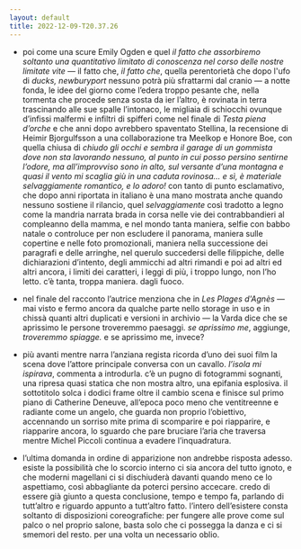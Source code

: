 ```yaml
---
layout: default
title: 2022-12-09-T20.37.26
---
```


* poi come una scure Emily Ogden e quel *il fatto che assorbiremo soltanto una quantitativo limitato di conoscenza nel corso delle nostre limitate vite* — il fatto che, *il fatto che*, quella perentorietà che dopo l'ufo di *ducks, newburyport* nessuno potrà più sfrattarmi dal cranio — a notte fonda, le idee del giorno come l’edera troppo pesante che, nella tormenta che procede senza sosta da ier l’altro, è rovinata in terra trascinando alle sue spalle l’intonaco, le migliaia di schiocchi ovunque d’infissi malfermi e infiltri di spifferi come nel finale di *Testa piena d’orche* e che anni dopo avrebbero spaventato Stellina, la recensione di Heimir Bjorgulfsson a una collaborazione tra Meelkop e Honore Boe, con quella chiusa di *chiudo gli occhi e sembra il garage di un gommista dove non sta lavorando nessuno, al punto in cui posso persino sentirne l’odore, ma all’improvviso sono in alto, sul versante d’una montagna e quasi il vento mi scaglia giù in una caduta rovinosa… e sì, è materiale selvaggiamente romantico, e lo adoro!* con tanto di punto esclamativo, che dopo anni riportata in italiano è una mano mostrata anche quando nessuno sostiene il rilancio, quel *selvaggiamente* così tradotto a legno come la mandria narrata brada in corsa nelle vie dei contrabbandieri al compleanno della mamma, e nel mondo tanta maniera, selfie con babbo natale o controluce per non escludere il panorama, maniera sulle copertine e nelle foto promozionali, maniera nella successione dei paragrafi e delle arringhe, nel querulo succedersi delle filippiche, delle dichiarazioni d’intento, degli ammicchi ad altri rimandi e poi ad altri ed altri ancora, i limiti dei caratteri, i leggi di più, i troppo lungo, non l’ho letto. c’è tanta, troppa maniera. dagli fuoco.

  

* nel finale del racconto l’autrice menziona che in *Les Plages d'Agnès* — mai visto e fermo ancora da qualche parte nello storage in uso e in chissà quanti altri duplicati e versioni in archivio — la Varda dice che se aprissimo le persone troveremmo paesaggi. *se aprissimo me*, aggiunge, *troveremmo spiagge.* e se aprissimo me, invece?

  

* più avanti mentre narra l’anziana regista ricorda d’uno dei suoi film la scena dove l’attore principale conversa con un cavallo. *l’isola mi ispirava*, commenta a introdurla. c’è un pugno di fotogrammi sognanti, una ripresa quasi statica che non mostra altro, una epifania esplosiva. il sottotitolo solca i dodici frame oltre il cambio scena e finisce sul primo piano di Catherine Deneuve, all’epoca poco meno che ventitreenne e radiante come un angelo, che guarda non proprio l’obiettivo, accennando un sorriso mite prima di scomparire e poi riapparire, e riapparire ancora, lo sguardo che pare bruciare l’aria che traversa mentre Michel Piccoli continua a evadere l’inquadratura.

  

* l’ultima domanda in ordine di apparizione non andrebbe risposta adesso. esiste la possibilità che lo scorcio interno ci sia ancora del tutto ignoto, e che moderni magellani ci si dischiuderà davanti quando meno ce lo aspettiamo, così abbagliante da poterci persino accecare. credo di essere già giunto a questa conclusione, tempo e tempo fa, parlando di tutt’altro e riguardo appunto a tutt’altro fatto. l’intero dell’esistere consta soltanto di disposizioni coreografiche: per fungere alle prove come sul palco o nel proprio salone, basta solo che ci possegga la danza e ci si smemori del resto. per una volta un necessario oblio.

  

